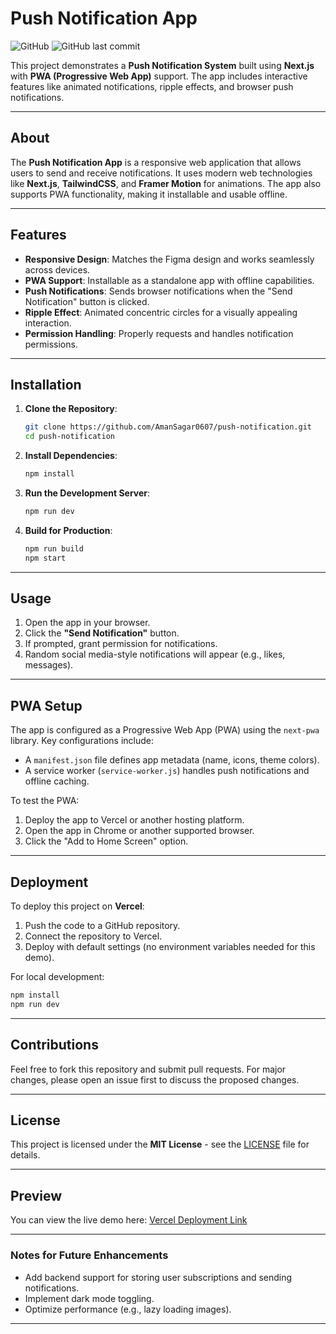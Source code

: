 # Push Notification App

![GitHub](https://img.shields.io/badge/license-MIT-blue) ![GitHub last commit](https://img.shields.io/github/last-commit/AmanSagar0607/push-notification)

This project demonstrates a **Push Notification System** built using **Next.js** with **PWA (Progressive Web App)** support. The app includes interactive features like animated notifications, ripple effects, and browser push notifications.

---

## About

The **Push Notification App** is a responsive web application that allows users to send and receive notifications. It uses modern web technologies like **Next.js**, **TailwindCSS**, and **Framer Motion** for animations. The app also supports PWA functionality, making it installable and usable offline.

---

## Features

- **Responsive Design**: Matches the Figma design and works seamlessly across devices.
- **PWA Support**: Installable as a standalone app with offline capabilities.
- **Push Notifications**: Sends browser notifications when the "Send Notification" button is clicked.
- **Ripple Effect**: Animated concentric circles for a visually appealing interaction.
- **Permission Handling**: Properly requests and handles notification permissions.

---

## Installation

1. **Clone the Repository**:
   ```bash
   git clone https://github.com/AmanSagar0607/push-notification.git
   cd push-notification
   ```

2. **Install Dependencies**:
   ```bash
   npm install
   ```

3. **Run the Development Server**:
   ```bash
   npm run dev
   ```

4. **Build for Production**:
   ```bash
   npm run build
   npm start
   ```

---

## Usage

1. Open the app in your browser.
2. Click the **"Send Notification"** button.
3. If prompted, grant permission for notifications.
4. Random social media-style notifications will appear (e.g., likes, messages).

---

## PWA Setup

The app is configured as a Progressive Web App (PWA) using the `next-pwa` library. Key configurations include:

- A `manifest.json` file defines app metadata (name, icons, theme colors).
- A service worker (`service-worker.js`) handles push notifications and offline caching.

To test the PWA:
1. Deploy the app to Vercel or another hosting platform.
2. Open the app in Chrome or another supported browser.
3. Click the "Add to Home Screen" option.

---

## Deployment

To deploy this project on **Vercel**:

1. Push the code to a GitHub repository.
2. Connect the repository to Vercel.
3. Deploy with default settings (no environment variables needed for this demo).

For local development:
```bash
npm install
npm run dev
```

---

## Contributions

Feel free to fork this repository and submit pull requests. For major changes, please open an issue first to discuss the proposed changes.

---

## License

This project is licensed under the **MIT License** - see the [LICENSE](LICENSE) file for details.

---

## Preview

You can view the live demo here: [Vercel Deployment Link](https://push-notification-pied.vercel.app/)

---

### Notes for Future Enhancements

- Add backend support for storing user subscriptions and sending notifications.
- Implement dark mode toggling.
- Optimize performance (e.g., lazy loading images).

---
